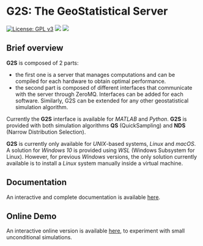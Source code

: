 # G2S: The GeoStatistical Server

[![License: GPL v3](https://img.shields.io/badge/License-GPL%20v3-blue.svg)](https://www.gnu.org/licenses/gpl-3.0)
![](https://github.com/GAIA-UNIL/G2S//workflows/C/C++%20CI/badge.svg)
![](https://github.com/GAIA-UNIL/G2S//workflows/Upload%20Python%20Package%20on%20PyPI%20server/badge.svg)



## Brief overview

**G2S** is composed of 2 parts:
- the first one is a server that manages computations and can be compiled for each hardware to obtain optimal performance.
- the second part is composed of different interfaces that communicate with the server through ZeroMQ. Interfaces can be added for each software. Similarly, G2S can be extended for any other geostatistical simulation algorithm.

Currently the **G2S** interface is available for *MATLAB* and *Python*. **G2S** is provided with both simulation algorithms **QS** (QuickSampling) and **NDS** (Narrow Distribution Selection).

**G2S** is currently only available for *UNIX*-based systems, *Linux* and *macOS*. A solution for *Windows 10* is provided using *WSL* (Windows Subsystem for Linux). However, for previous *Windows* versions, the only solution currently available is to install a *Linux* system manually inside a virtual machine. 


## Documentation

An interactive and complete documentation is available [here](https://gaia-unil.github.io/G2S/).

## Online Demo

An interactive online version is available [here](http://g2s.online), to experiment with small unconditional simulations.
